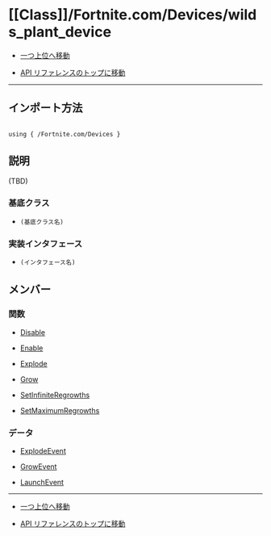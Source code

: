 # [[Class]]/Fortnite.com/Devices/wilds_plant_device

- [一つ上位へ移動](../main.md)

- [API リファレンスのトップに移動](/main.md)

---

## インポート方法

```verse

using { /Fortnite.com/Devices }

```

## 説明

(TBD)

### 基底クラス

- `(基底クラス名)`

### 実装インタフェース

- `(インタフェース名)`

## メンバー

### 関数

- [Disable](./F_Disable/main.md)

- [Enable](./F_Enable/main.md)

- [Explode](./F_Explode/main.md)

- [Grow](./F_Grow/main.md)

- [SetInfiniteRegrowths](./F_SetInfiniteRegrowths/main.md)

- [SetMaximumRegrowths](./F_SetMaximumRegrowths/main.md)

### データ

- [ExplodeEvent](./D_ExplodeEvent/main.md)

- [GrowEvent](./D_GrowEvent/main.md)

- [LaunchEvent](./D_LaunchEvent/main.md)

---

- [一つ上位へ移動](../main.md)

- [API リファレンスのトップに移動](/main.md)
